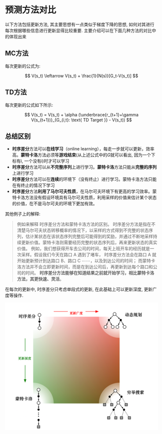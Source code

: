 # 预测方法对比

以下方法包括更新方法, 其主要思想有一点类似于梯度下降的思想, 如何对其进行每次根据哪些信息进行更新显得比较重要. 主要介绍可以在下面几种方法的对比中的体现出来

## MC方法

每次更新的公式为:

$$
V(s_t) \leftarrow V(s_t) + \frac{1}{N(s)}[G_t-V(s_t)]
$$

## TD方法

每次更新的公式如下所示:

$$
V(s_t) = V(s_t) + \alpha (\underbrace{r_{t+1}+\gamma V(s_{t+1})}_{G_{i,t}: \text{ TD Target }} - V(s_t))
$$

## 总结区别

- **时序差分**方法可以**在线学习**（online learning），每走一步就可以更新，效率高。**蒙特卡洛**方法必须等**游戏结束**(从上述公式中的$G$就可以看出, 因为一个下标有i, 一个没有i)时才可以学习
- **时序差分**方法可以从**不完整序列**上进行学习。**蒙特卡洛**方法只能从**完整的序列**上进行学习
- **时序差分**方法可以在**连续**的环境下（没有终止）进行学习。蒙特卡洛方法只能在有终止的情况下学习
- **时序差分**方法**利用了马尔可夫性质**，在马尔可夫环境下有更高的学习效率。蒙特卡洛方法没有假设环境具有马尔可夫性质，利用采样的价值来估计某个状态的价值，在不是马尔可夫的环境下更加有效。

其他例子上的解释:

> 例如来解释 时序差分方法和蒙特卡洛方法的区别。 时序差分方法是指在不清楚马尔可夫状态转移概率的情况下，以采样的方式得到不完整的状态序列，估计某状态在该状态序列完整后可能得到的奖励，并通过不断地采样持续更新价值。蒙特卡洛则需要经历完整的状态序列后，再来更新状态的真实价值。 例如，我们想获得开车去公司的时间，每天上班开车的经历就是一次采样。假设我们今天在路口 A 遇到了堵车， 时序差分方法会在路口 A 就开始更新预计到达路口 B、路口 C $\cdots \cdots$，以及到达公司的时间； 而蒙特卡洛方法并不会立即更新时间，而是在到达公司后，再更新到达每个路口和公司的时间。 **时序差分方法能够在知道结果之前就开始学习，相比蒙特卡洛方法，其更快速、灵活**。

在每次的更新中, 时序差分只考虑单段式的更新, 在此基础上可以更新深度, 更新广度等操作.

![比较](comparison_5.png)
